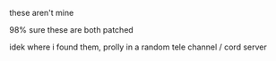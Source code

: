 these aren't mine

98% sure these are both patched

idek where i found them, prolly in a random tele channel / cord server
